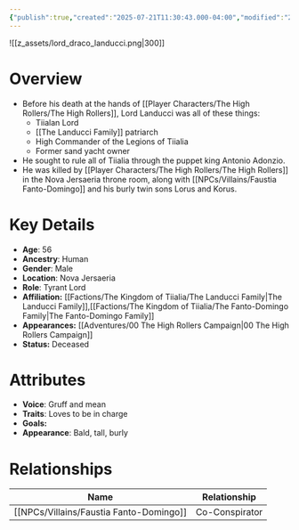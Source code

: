 ```yaml
---
{"publish":true,"created":"2025-07-21T11:30:43.000-04:00","modified":"2025-10-17T10:26:24.301-04:00","published":"2025-10-17T10:26:24.301-04:00","cssclasses":"","Age":"56","Ancestry":["Human"],"Gender":"Male","Location":["Nova Jersaeria"],"Role":["Tyrant Lord"],"Affiliation":["[[Factions/The Kingdom of Tiialia/The Landucci Family]]","[[The Fanto-Domingo Family]]"],"Appearances":["[[00 The High Rollers Campaign]]"],"Status":"Deceased"}
---
```


![[z_assets/lord_draco_landucci.png|300]]

# Overview
- Before his death at the hands of [[Player Characters/The High Rollers/The High Rollers]], Lord Landucci was all of these things:
	- Tiialan Lord
	- [[The Landucci Family]] patriarch
	- High Commander of the Legions of Tiialia
	- Former sand yacht owner
- He sought to rule all of Tiialia through the puppet king Antonio Adonzio.
- He was killed by [[Player Characters/The High Rollers/The High Rollers]] in the Nova Jersaeria throne room, along with [[NPCs/Villains/Faustia Fanto-Domingo]] and his burly twin sons Lorus and Korus.

# Key Details
- **Age**: 56
- **Ancestry**: Human
- **Gender**: Male
- **Location**: Nova Jersaeria
- **Role**: Tyrant Lord
- **Affiliation:** [[Factions/The Kingdom of Tiialia/The Landucci Family\|The Landucci Family]],[[Factions/The Kingdom of Tiialia/The Fanto-Domingo Family\|The Fanto-Domingo Family]]
- **Appearances:** [[Adventures/00 The High Rollers Campaign\|00 The High Rollers Campaign]]
- **Status:** Deceased

# Attributes
- **Voice**: Gruff and mean
- **Traits**: Loves to be in charge
- **Goals:** 
- **Appearance**: Bald, tall, burly

# Relationships

| Name                      | Relationship   |
| ------------------------- | -------------- |
| [[NPCs/Villains/Faustia Fanto-Domingo]] | Co-Conspirator |
